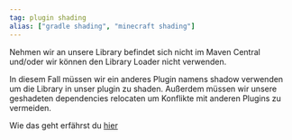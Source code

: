 ```yaml
---
tag: plugin shading
alias: ["gradle shading", "minecraft shading"]
---
```


Nehmen wir an unsere Library befindet sich nicht im Maven Central und/oder wir können den Library Loader nicht verwenden.

In diesem Fall müssen wir ein anderes Plugin namens shadow verwenden um die Library in unser plugin zu shaden.
Außerdem müssen wir unsere geshadeten dependencies relocaten um Konflikte mit anderen Plugins zu vermeiden.

Wie das geht erfährst du [hier](<https://chojo.dev/blog/de/gradle_minecraft_basic_and_advanced/#abhangigkeiten-in-unser-jar-shaden>)
